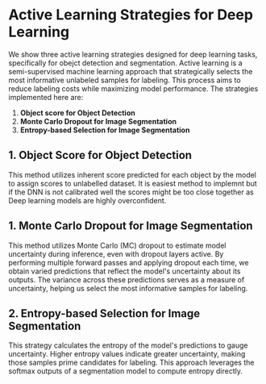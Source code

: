 # Active Learning Strategies for Deep Learning

We show three active learning strategies designed for deep learning tasks, specifically for obejct detection and segmentation. Active learning is a semi-supervised machine learning approach that strategically selects the most informative unlabeled samples for labeling. This process aims to reduce labeling costs while maximizing model performance. The strategies implemented here are:


1. **Object score for Object Detection**
2. **Monte Carlo Dropout for Image Segmentation**
3. **Entropy-based Selection for Image Segmentation**



## 1. Object Score for Object Detection

This method utilizes inherent score predicted for each object by the model to assign scores to unlabelled dataset. It is easiest method to implemnt but if the DNN is not calibrated well the scores might be too close together as Deep learning models are highly overconfident. 



## 1. Monte Carlo Dropout for Image Segmentation

This method utilizes Monte Carlo (MC) dropout to estimate model uncertainty during inference, even with dropout layers active. By performing multiple forward passes and applying dropout each time, we obtain varied predictions that reflect the model's uncertainty about its outputs. The variance across these predictions serves as a measure of uncertainty, helping us select the most informative samples for labeling.

## 2. Entropy-based Selection for Image Segmentation

This strategy calculates the entropy of the model's predictions to gauge uncertainty. Higher entropy values indicate greater uncertainty, making those samples prime candidates for labeling. This approach leverages the softmax outputs of a segmentation model to compute entropy directly.
